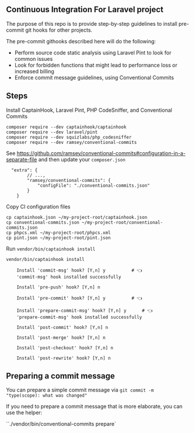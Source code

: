 ## Continuous Integration For Laravel project

The purpose of this repo is to provide step-by-step guidelines to install pre-commit git hooks for other projects.

The pre-commit githooks described here will do the following:

- Perform source code static analysis using Laravel Pint to look for common issues
- Look for forbidden functions that might lead to performance loss or increased billing
- Enforce commit message guidelines, using Conventional Commits

## Steps

Install CaptainHook, Laravel Pint, PHP CodeSniffer, and Conventional Commits

```
composer require --dev captainhook/captainhook
composer require --dev laravel/pint
composer require --dev squizlabs/php_codesniffer
composer require --dev ramsey/conventional-commits
```

See https://github.com/ramsey/conventional-commits#configuration-in-a-separate-file and then update your `composer.json`

```
  "extra": {
        // ...,
		"ramsey/conventional-commits": {
			"configFile": "./conventional-commits.json"
		}
	}
```

Copy CI configuration files

```
cp captainhook.json ~/my-project-root/captainhook.json
cp conventional-commits.json ~/my-project-root/conventional-commits.json
cp phpcs.xml ~/my-project-root/phpcs.xml
cp pint.json ~/my-project-root/pint.json
```

Run `vendor/bin/captainhook install`

```
vendor/bin/captainhook install

	Install 'commit-msg' hook? [Y,n] y			# 👈
	'commit-msg' hook installed successfully

	Install 'pre-push' hook? [Y,n] n

	Install 'pre-commit' hook? [Y,n] y			# 👈

	Install 'prepare-commit-msg' hook? [Y,n] y		# 👈
	'prepare-commit-msg' hook installed successfully

	Install 'post-commit' hook? [Y,n] n

	Install 'post-merge' hook? [Y,n] n

	Install 'post-checkout' hook? [Y,n] n

	Install 'post-rewrite' hook? [Y,n] n
```

## Preparing a commit message

You can prepare a simple commit message via `git commit -m "type(scope): what was changed"`

If you need to prepare a commit message that is more elaborate, you can use the helper:

``./vendor/bin/conventional-commits prepare`
